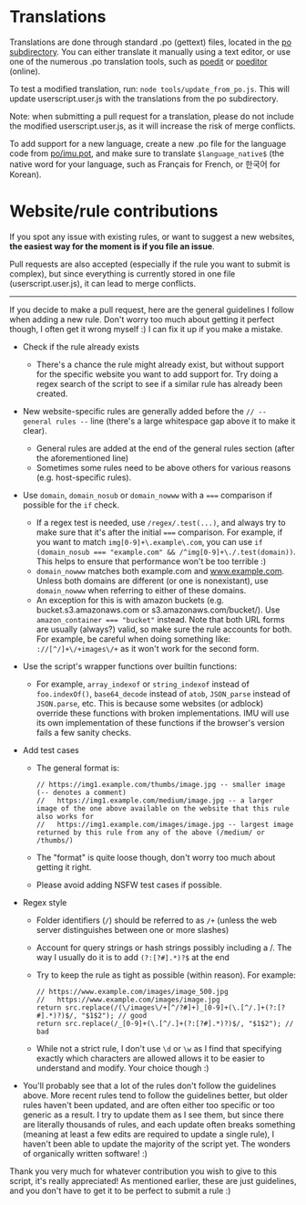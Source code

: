 

Translations
============

Translations are done through standard .po (gettext) files, located in the [po subdirectory](https://github.com/qsniyg/maxurl/tree/master/po).
You can either translate it manually using a text editor, or use one of the numerous .po translation tools, such as [poedit](https://poedit.net/) or [poeditor](https://poeditor.com/) (online).

To test a modified translation, run: `node tools/update_from_po.js`. This will update userscript.user.js with the translations from the po subdirectory.

Note: when submitting a pull request for a translation, please do not include the modified userscript.user.js, as it will increase the risk of merge conflicts.

To add support for a new language, create a new .po file for the language code from [po/imu.pot](https://github.com/qsniyg/maxurl/blob/master/po/imu.pot),
and make sure to translate `$language_native$` (the native word for your language, such as Français for French, or 한국어 for Korean).

Website/rule contributions
==========================

If you spot any issue with existing rules, or want to suggest a new websites, **the easiest way for the moment is if you file an issue**.

Pull requests are also accepted (especially if the rule you want to submit is complex), but since everything is currently stored in one file (userscript.user.js),
it can lead to merge conflicts.

------------

If you decide to make a pull request, here are the general guidelines I follow when adding a new rule. Don't worry too much about getting it
perfect though, I often get it wrong myself :) I can fix it up if you make a mistake.

- Check if the rule already exists

  - There's a chance the rule might already exist, but without support for the specific website you want to add support for.
    Try doing a regex search of the script to see if a similar rule has already been created.

- New website-specific rules are generally added before the `// -- general rules --` line (there's a large whitespace gap above it to make it clear).

  - General rules are added at the end of the general rules section (after the aforementioned line)
  - Sometimes some rules need to be above others for various reasons (e.g. host-specific rules).

- Use `domain`, `domain_nosub` or `domain_nowww` with a `===` comparison if possible for the `if` check.

  - If a regex test is needed, use `/regex/.test(...)`, and always try to make sure that it's after the initial `===` comparison.
    For example, if you want to match `img[0-9]+\.example\.com`, you can use `if (domain_nosub === "example.com" && /^img[0-9]+\./.test(domain))`.
    This helps to ensure that performance won't be too terrible :)
  - `domain_nowww` matches both example.com and www.example.com. Unless both domains are different (or one is nonexistant), use `domain_nowww`
    when referring to either of these domains.
  - An exception for this is with amazon buckets (e.g. bucket.s3.amazonaws.com or s3.amazonaws.com/bucket/). Use `amazon_container === "bucket"` instead.
    Note that both URL forms are usually (always?) valid, so make sure the rule accounts for both.
    For example, be careful when doing something like: `://[^/]+\/+images\/+` as it won't work for the second form.

- Use the script's wrapper functions over builtin functions:

  - For example, `array_indexof` or `string_indexof` instead of `foo.indexOf()`, `base64_decode` instead of `atob`, `JSON_parse` instead of `JSON.parse`, etc.
    This is because some websites (or adblock) override these functions with broken implementations.
    IMU will use its own implementation of these functions if the browser's version fails a few sanity checks.

- Add test cases

  - The general format is:

    ```
    // https://img1.example.com/thumbs/image.jpg -- smaller image (-- denotes a comment)
    //   https://img1.example.com/medium/image.jpg -- a larger image of the one above available on the website that this rule also works for
    //   https://img1.example.com/images/image.jpg -- largest image returned by this rule from any of the above (/medium/ or /thumbs/)
    ```

  - The "format" is quite loose though, don't worry too much about getting it right.
  - Please avoid adding NSFW test cases if possible.

- Regex style

  - Folder identifiers (`/`) should be referred to as `/+` (unless the web server distinguishes between one or more slashes)
  - Account for query strings or hash strings possibly including a /. The way I usually do it is to add `(?:[?#].*)?$` at the end
  - Try to keep the rule as tight as possible (within reason). For example:

    ```
    // https://www.example.com/images/image_500.jpg
    //   https://www.example.com/images/image.jpg
    return src.replace(/(\/images\/+[^/?#]+)_[0-9]+(\.[^/.]+(?:[?#].*)?)$/, "$1$2"); // good
    return src.replace(/_[0-9]+(\.[^/.]+(?:[?#].*)?)$/, "$1$2"); // bad
    ```

  - While not a strict rule, I don't use `\d` or `\w` as I find that specifying exactly which characters are allowed allows it to be easier
    to understand and modify. Your choice though :)

- You'll probably see that a lot of the rules don't follow the guidelines above. More recent rules tend to follow the guidelines better, but older
  rules haven't been updated, and are often either too specific or too generic as a result. I try to update them as I see them, but since there are literally thousands
  of rules, and each update often breaks something (meaning at least a few edits are required to update a single rule), I haven't been able to update the
  majority of the script yet. The wonders of organically written software! :)

Thank you very much for whatever contribution you wish to give to this script, it's really appreciated!
As mentioned earlier, these are just guidelines, and you don't have to get it to be perfect to submit a rule :)
